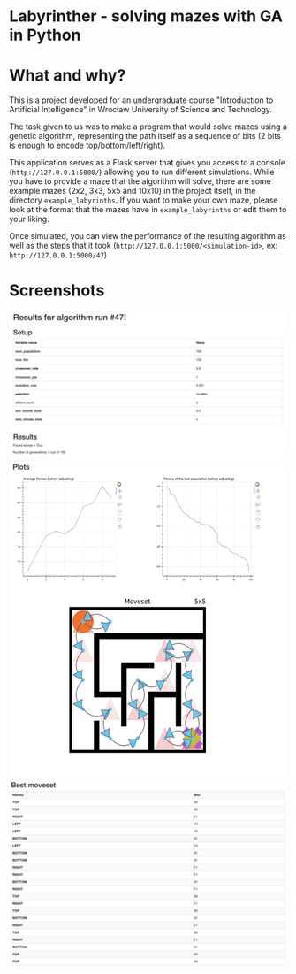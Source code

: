 # Labyrinther - solving mazes with GA in Python

# What and why?

This is a project developed for an undergraduate course "Introduction to Artificial Intelligence" in Wrocław University of Science and Technology. 

The task given to us was to make a program that would solve mazes using a genetic algorithm, representing the path itself as a sequence of bits (2 bits is enough to encode top/bottom/left/right). 

This application serves as a Flask server that gives you access to a console (`http://127.0.0.1:5000/`) allowing you to run different simulations. While you have to provide a maze that the algorithm will solve, there are some example mazes (2x2, 3x3, 5x5 and 10x10) in the project itself, in the directory `example_labyrinths`.
If you want to make your own maze, please look at the format that the mazes have in `example_labyrinths` or edit them to your liking.

Once simulated, you can view the performance of the resulting algorithm as well as the steps that it took (`http://127.0.0.1:5000/<simulation-id>`, ex: `http://127.0.0.1:5000/47`)

# Screenshots

![](pictures/screenshot1.png)
![](pictures/screenshot2.png)
![](pictures/screenshot3.png)
